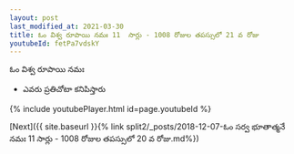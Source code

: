 ```yaml
---
layout: post
last_modified_at: 2021-03-30
title: ఓం విశ్వ రూపాయి నమః 11  సార్లు - 1008 రోజుల తపస్సులో 21 వ రోజు
youtubeId: fetPa7vdskY
---
```

 
 
 ఓం విశ్వ రూపాయి నమః  
 
 -  ఎవరు ప్రతిచోటా కనిపిస్తారు 
 
  
 
  
 
 
 
 
 
 


{% include youtubePlayer.html id=page.youtubeId %}
 
[Next]({{ site.baseurl }}{% link  split2/_posts/2018-12-07-ఓం సర్వ భూతాత్మనే నమః 11  సార్లు - 1008 రోజుల తపస్సులో 20 వ రోజు.md%})
 
